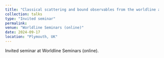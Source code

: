 ```yaml
---
title: "Classical scattering and bound observables from the worldline approach to the two-body problem"
collection: talks
type: "Invited seminar"
permalink: 
venue: "Worldline Seminars (online)"
date: 2024-09-17
location: "Plymouth, UK"
---
```

Invited seminar at Worldline Seminars (online).
